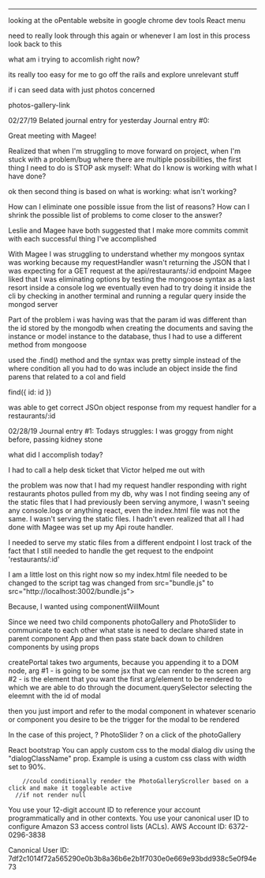 *******

looking at the oPentable website in google chrome dev tools React menu

need to really look through this again or whenever I am lost in this process look back to this

what am i trying to accomlish right now?

its really too easy for me to go off the rails and explore unrelevant stuff 

if i can seed data with just photos concerned 

<a> photos-gallery-link

02/27/19 Belated journal entry for yesterday
Journal entry #0:

Great meeting with Magee!

Realized that when I'm struggling to move forward on project, when I'm stuck with a problem/bug
where there are multiple possibilities,
the first thing I need to do is STOP 
ask myself: 
  What do I know is working with what I have done?

ok then second thing is based on what is working: what isn't working?

  How can I eliminate one possible issue from the list of reasons? 
  How can I shrink the possible list of problems to come closer to the answer?

Leslie and Magee have both suggested that I make more commits
commit with each successful thing I've accomplished 

With Magee I was struggling to understand whether my mongoos syntax was working
because my requestHandler wasn't returning the JSON that I was expecting for a 
GET request at the api/restaurants/:id endpoint 
Magee liked that I was eliminating options by testing the mongoose syntax as a last resort
inside a console log
we eventually even had to try doing it inside the cli by checking in another terminal and 
running a regular query inside the mongod server 

Part of the problem i was having was that the param id was different than the id stored by 
the mongodb when creating the documents and saving the instance or model instance to the 
database, thus I had to use a different method from mongoose

  used the .find() method and the syntax was pretty simple instead of the where condition
  all you had to do was include an object inside the find parens that related to a col and field 

  find({ id: id })

was able to get correct JSOn object response from my request handler for a restaurants/:id  


02/28/19
Journal entry #1:
Todays struggles: I was groggy from night before, passing kidney stone

what did I accomplish today? 

I had to call a help desk ticket that Victor helped me out with

the problem was now that I had my request handler responding with right restaurants photos pulled from my db, why was I not finding seeing any of the static files that I had previously been serving
anymore, I wasn't seeing any console.logs or anything react, even the index.html file was not the same. I wasn't serving the static files. 
I hadn't even realized that all I had done with Magee was set up my Api route handler.

I needed to serve my static files from a different endpoint
I lost track of the fact that I still needed to handle the get request to the endpoint 
'restaurants/:id'


I am a little lost on this right now
so my index.html file needed to be changed to the script tag was changed from src="bundle.js"
to  src="http://localhost:3002/bundle.js">


Because, I wanted using componentWillMount

Since we need two child components photoGallery and PhotoSlider to communicate to each other 
what state is 
need to declare shared state in parent component App and then pass state back down to children components
by using props


  createPortal takes two arguments, because you appending it to a DOM node, 
   arg #1 - is going to be some jsx that we can render to the screen 
    arg #2 - is the element that you want the first arg/element to be rendered to which we are
    able to do through the document.querySelector selecting the eleemnt with the id of modal

then you just import and refer to the modal component in whatever scenario or component you desire to be the trigger for the modal to be rendered

In the case of this project, ? PhotoSlider ? on a click of the photoGallery 


React bootstrap
You can apply custom css to the modal dialog div using the "dialogClassName" prop. Example is using a custom css class with width set to 90%.


        //could conditionally render the PhotoGalleryScroller based on a click and make it toggleable active
      //if not render null


You use your 12-digit account ID to reference your account programmatically and in other contexts. You use your canonical user ID to configure Amazon S3 access control lists (ACLs).
AWS Account ID: 6372-0296-3838

Canonical User ID: 7df2c1014f72a565290e0b3b8a36b6e2b1f7030e0e669e93bdd938c5e0f94e73